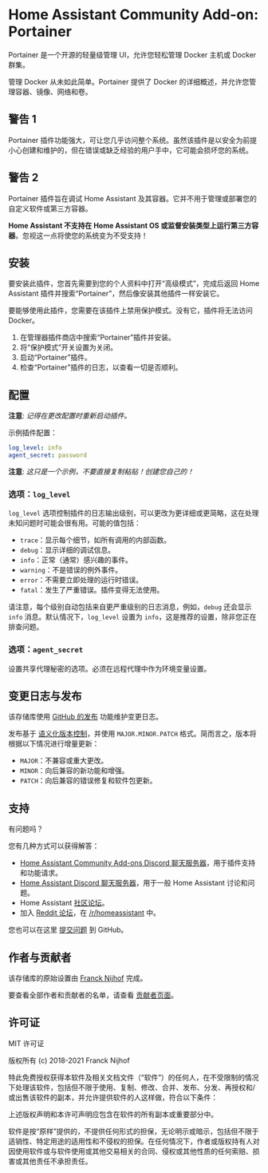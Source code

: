 # Home Assistant Community Add-on: Portainer

Portainer 是一个开源的轻量级管理 UI，允许您轻松管理 Docker 主机或 Docker 群集。

管理 Docker 从未如此简单。Portainer 提供了 Docker 的详细概述，并允许您管理容器、镜像、网络和卷。

## 警告 1

Portainer 插件功能强大，可让您几乎访问整个系统。虽然该插件是以安全为前提小心创建和维护的，但在错误或缺乏经验的用户手中，它可能会损坏您的系统。

## 警告 2

Portainer 插件旨在调试 Home Assistant 及其容器。它并不用于管理或部署您的自定义软件或第三方容器。

**Home Assistant 不支持在 Home Assistant OS 或监督安装类型上运行第三方容器**。忽视这一点将使您的系统变为不受支持！

## 安装

要安装此插件，您首先需要到您的个人资料中打开“高级模式”，完成后返回 Home Assistant 插件并搜索“Portainer”，然后像安装其他插件一样安装它。

要能够使用此插件，您需要在该插件上禁用保护模式。没有它，插件将无法访问 Docker。

1. 在管理器插件商店中搜索“Portainer”插件并安装。
2. 将“保护模式”开关设置为关闭。
3. 启动“Portainer”插件。
4. 检查“Portainer”插件的日志，以查看一切是否顺利。

## 配置

**注意**: _记得在更改配置时重新启动插件。_

示例插件配置：

```yaml
log_level: info
agent_secret: password
```

**注意**: _这只是一个示例，不要直接复制粘贴！创建您自己的！_

### 选项：`log_level`

`log_level` 选项控制插件的日志输出级别，可以更改为更详细或更简略，这在处理未知问题时可能会很有用。可能的值包括：

- `trace`：显示每个细节，如所有调用的内部函数。
- `debug`：显示详细的调试信息。
- `info`：正常（通常）感兴趣的事件。
- `warning`：不是错误的例外事件。
- `error`：不需要立即处理的运行时错误。
- `fatal`：发生了严重错误。插件变得无法使用。

请注意，每个级别自动包括来自更严重级别的日志消息，例如，`debug` 还会显示 `info` 消息。默认情况下，`log_level` 设置为 `info`，这是推荐的设置，除非您正在排查问题。

### 选项：`agent_secret`

设置共享代理秘密的选项。必须在远程代理中作为环境变量设置。

## 变更日志与发布

该存储库使用 [GitHub 的发布][releases] 功能维护变更日志。

发布基于 [语义化版本控制][semver]，并使用 `MAJOR.MINOR.PATCH` 格式。简而言之，版本将根据以下情况进行增量更新：

- `MAJOR`：不兼容或重大更改。
- `MINOR`：向后兼容的新功能和增强。
- `PATCH`：向后兼容的错误修复和软件包更新。

## 支持

有问题吗？

您有几种方式可以获得解答：

- [Home Assistant Community Add-ons Discord 聊天服务器][discord]，用于插件支持和功能请求。
- [Home Assistant Discord 聊天服务器][discord-ha]，用于一般 Home Assistant 讨论和问题。
- Home Assistant [社区论坛][forum]。
- 加入 [Reddit 论坛][reddit]，在 [/r/homeassistant][reddit] 中。

您也可以在这里 [提交问题][issue] 到 GitHub。

## 作者与贡献者

该存储库的原始设置由 [Franck Nijhof][frenck] 完成。

要查看全部作者和贡献者的名单，请查看 [贡献者页面][contributors]。

## 许可证

MIT 许可证

版权所有 (c) 2018-2021 Franck Nijhof

特此免费授权获得本软件及相关文档文件（“软件”）的任何人，在不受限制的情况下处理该软件，包括但不限于使用、复制、修改、合并、发布、分发、再授权和/或出售该软件的副本，并允许提供软件的人这样做，符合以下条件：

上述版权声明和本许可声明应包含在软件的所有副本或重要部分中。

软件是按“原样”提供的，不提供任何形式的担保，无论明示或暗示，包括但不限于适销性、特定用途的适用性和不侵权的担保。在任何情况下，作者或版权持有人对因使用软件或与软件使用或其他交易相关的合同、侵权或其他性质的任何索赔、损害或其他责任不承担责任。

[contributors]: https://github.com/hassio-addons/addon-portainer/graphs/contributors
[discord-ha]: https://discord.gg/c5DvZ4e
[discord]: https://discord.me/hassioaddons
[forum]: https://community.home-assistant.io/t/home-assistant-community-add-on-portainer/68836?u=frenck
[frenck]: https://github.com/frenck
[issue]: https://github.com/hassio-addons/addon-portainer/issues
[reddit]: https://reddit.com/r/homeassistant
[releases]: https://github.com/hassio-addons/addon-portainer/releases
[semver]: http://semver.org/spec/v2.0.0.htm